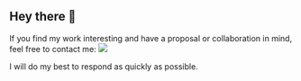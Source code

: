 ## Hey there 🌚​

If you find my work interesting and have a proposal or collaboration in mind, feel free to contact me: <a href="mailto:manuelesph@gmail.com?subject=Hello%20Manuel%20From%20Github"><img src="https://img.shields.io/badge/manuelesph@gmail.com-EA4335?style=social&logo=gmail&labelColor=101010" /></a>

I will do my best to respond as quickly as possible.
